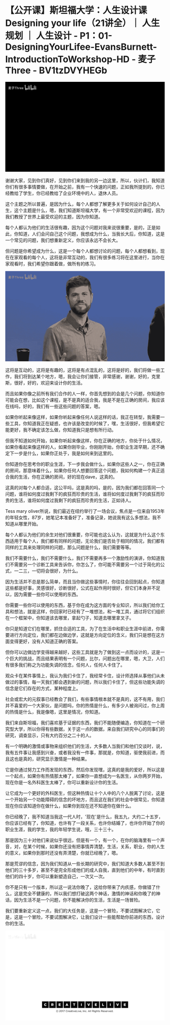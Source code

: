 # 【公开课】斯坦福大学：人生设计课 Designing your life（21讲全）｜ 人生规划 ｜ 人生设计 - P1：01-DesigningYourLifee-EvansBurnett-IntroductionToWorkshop-HD - 麦子Three - BV1tzDVYHEGb

![](img/e82c13d636eae439cbbb258b4f360a4f_0.png)

谢谢大家，见到你们真好，见到你们来到我的另一边这里，所以，伙计们，我知道你们有很多事情要做，在开始之前，我有一个快速的问题，正如我所提到的，你已经教给了学生，你已经教给了企业环境中的人，退休人员。

这个主题之所以普遍，是因为什么，每个人都想了解更多关于如何设计自己的人生，这个主题是什么，嗯，我们知道斯坦福大学，有一个非常受欢迎的课程，因为我们教授了世界上最受欢迎的主题，因为你知道。

每个人都认为他们的生活很有趣，因为这个问题对我来说很重要，是的，正是如此，你知道，人们会问自己这个问题，我想成为什么，当我长大后，你知道，这是一个常见的问题，我们想重新定义，你应该永远不会长大。

但问题是你希望成为什么，这是一个每个人都想讨论的问题，每个人都想看到，现在在家观看的每个人，这将是非常互动的，我们有很多练习将在这里进行，当你在家观看时，我们希望你跟着做，做所有的练习。



![](img/e82c13d636eae439cbbb258b4f360a4f_2.png)

这将是互动的，这将是有趣的，这将是有点混乱的，这将是好的，我们将做一些工作，我们将到达某个地方，嗯，我会让你们接管，非常感谢，谢谢，好的，克里斯，很好，好的，欢迎来设计你的生活。

而且如果你像之前所有我们合作的人一样，你首先想到的会是几个问题，你知道你可能会在想，比如这个课程，是不是真的适合我，我是不是在正确的房间，我应该在线吗，好的，我们有一些这些问题的答案，嗯。

如果你听起来像这样，如果你听起来像任何人说这样的话，我正在转型，我需要一些工具，你知道我正在疑惑，也许该是改变的时候了，嘿，生活很好，但我希望它能更好，我不确定该怎么做，你知道我只是想有所行动。

但我不知道如何开始，如果你听起来像这样，你在正确的地方，你处于什么情况，如果你看起来像这样的人，如果你刚毕业，你刚刚开始，你职业生涯早期，还不确定下一步是什么，如果你正处于，我是如何来到这里的。

你知道你在思考你的职业生涯，下一步我会做什么，如果你这些人之一，你在正确的房间，那意味着什么，如果你任何人想要回答这个问题，我如何构建一个真正适合我的生活，你在正确的房间，好的现在dave，这真的。

这真的对每个人都合适，这公平吗，这是真的吗，是的，因为我们都在回答同一个问题，谁将如何度过我剩下的疯狂而珍贵的生活，谁将如何度过我剩下的疯狂而珍贵的生活，谁将如何度过我剩下的疯狂而珍贵的生活，正如诗人。

Tess mary oliver所说，我们最近在纽约举行了一场会议，焦点是一位来自1953年的年轻女性，87岁，她笔记本准备好了，准备记录，她说我有这么多想法，我不知道从哪里开始。

每个人都认为他们的余生对他们很重要，你可能也这么认为，这就是为什么这个东西适用于每个人，我们都有同样的问题，无论我们是否处于相同的情况，我们都有同样的工具来处理同样的问题，那么问题是什么，我们需要等等。

我们不需要什么，我们不需要什么，我们不需要再多一个激励性的演讲，你知道我们不需要另一个诊断工具来告诉你，你怎么了，你可能不需要另一个过于简化的公式，一二三，一切将会很好，为什么。

因为生活并不总是那么简单，而且当你做这些事情时，你往往会回到起点，你知道这些都是好事，灵感很好，诊断很好，公式在起作用时很好，但它们本身并不足以，因为需要一些你可以使用的东西。

你需要一些你可以使用的东西，基于你在成为这方面的专业知识，所以我们给你工具和想法，就是这样，你回家时已经有了一堆想法，和一堆工具，通过将它们组织在一个框架中，你知道该去哪里，拿起勺子，知道去哪里拿叉子。

你只是知道它们在哪里，抓住合适的工具，为了在生活中和职业生涯中前进，你需要进行方向定位，我们都在边做边学，这就是方向定位的含义，我们只是想在这方面变得更好，没有人知道正确的答案。

但你可以边做边学变得越来越好，这些工具就是为了做到这一点而设计的，这是一个巨大的挑战，而且结果表明有一个问题，比尔，问题出在哪里，嗯，大卫，人们有很多我们称之为功能失调的信念，任何人，任何人卡住了。

观众卡在某件事情上，我认为我们卡住了，我经常卡住，设计师选择从事他们从未做过的事情，每一天我们都会遇到新的问题，所以我们卡住了，但这些功能失调的信念是它们存在的方式，某种程度上。

社会或宏大的元叙事已经教会了我们，有些事情根本就不是真的，这不有用，我们并不喜爱的一个大家伙，是问题吗，你的热情是什么，有多少人被询问过，你上周的热情是什么，我是像嗯，这里是情况，你知道。

我们来自斯坦福，我们喜欢基于证据的东西，我们不能随便编造，你知道在一个研究型大学，所以你得有些数据，关于这一点的数据，来自我们研究中心的同事们的研究，调查显示，只有大约百分之二十的人。

有一个明确的激情或事物来组织他们的生活，大多数人当我们和他们交谈时，说，我有五件事让我感到兴奋，或者我没有一件事，那就是，你知道，驱使我前进，而且这也是真的，研究显示激情是一种结果。

它是你通过努力工作而发现的东西，然后你发现嘿，这真的是我的爱好，所以这是一个起点，如果你有热情那太棒了，如果你一直想成为一名医生，从你两岁开始，现在你是一名外科医生太棒了，你可以重新设计你的生活。

让它成为一个更好的外科医生，但这种热情让十个人中的八个人脱离了讨论，这是一个开始另一个功能障碍的信念的坏地方，而且这在我们的社会中很常见，你知道现在你应该知道你在做什么，如果你到现在还不知道你在做什么。

你已经晚了，我不知道当我这一代人时，'现在'是什么，我五九，大约二十五岁，你应该已经有了，你知道，也许有了一段关系，也许你结婚了，也许你开始了你的职业生涯，我的学生，我的年轻学生说，哦，三十三十。

那是因为三十对他们来说似乎很远，但是有一个，有一个，在你的脑海里有一个声音，对，在某个时候，如果你还没有把事情弄清楚，生活，关系，职业，你的人生的意义，如果你到那时还没有弄清楚，你就已经晚了，嗯。

那是荒谬的信念，因为我们知道从一些长期的研究中，我们知道大多数人甚至不到他们的三十多岁，甚至不是完全形成他们的成人自我，直到他们的中年，有时直到他们的四十岁，你可以重新塑造自己，一次又一次。

你不是只有一个版本，所以这一说法你晚了，这给你带来了内疚感，你做错了什么，这是完全不健康的，所以我们想打破这两个神话，激情的神话和你晚了的神话，因为生活不是一个问题，你不能解决你的生活，生活是一场冒险。

我们要重新定义这一点，我们的大任务是，这是一个冒险，不要试图解决它，它是，这是一个冒险，不要试图解决它，让我们设计一些能帮助你前进的东西，设计你的生活。



![](img/e82c13d636eae439cbbb258b4f360a4f_4.png)